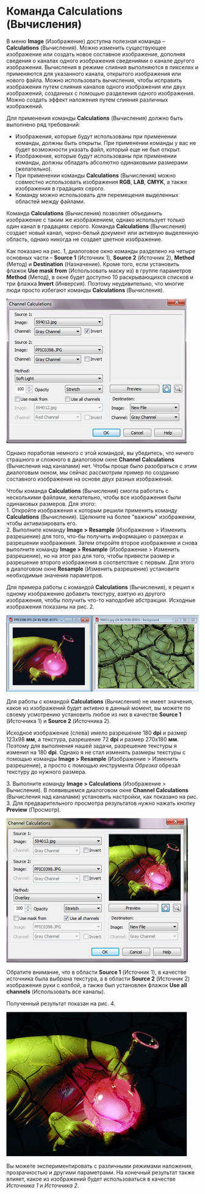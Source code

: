 # Команда Calculations (Вычисления)

В меню **Image** (Изображение) доступна полезная команда – **Calculations** (Вычисления). Можно изменить существующее изображение или создать новое составное изображение, дополняя сведения о каналах одного изображения сведениями о канале другого изображения. Вычисления в режиме слияния выполняются в пикселях и применяются для указанного канала, открытого изображения или нового файла. Можно использовать вычисления, чтобы исправить изображения путем слияния каналов одного изображения или двух изображений, созданных с помощью разделения одного изображения. Можно создать эффект наложения путем слияния различных изображений.

Для применения команды **Calculations** (Вычисления) должно быть выполнено ряд требований:

*   Изображения, которые будут использованы при применении команды, должны быть открыты. При применении команды у вас не будет возможности указать файл, который еще не был открыт.
*   Изображения, которые будут использованы при применении команды, должны обладать абсолютно одинаковыми размерами (желательно).
*   При применении команды **Calculations** (Вычисления) можно совместно использовать изображения **RGB**, **LAB**, **CMYK**, а также изображения в градациях серого.
*   Команду можно использовать для перемещения выделенных областей между файлами.

Команда **Calculations** (Вычисления) позволяет объединить изображение с таким же изображением, однако использует только один канал в градациях серого. Команда **Calculations** (Вычисления) создает новый канал, черно-белый документ или активную выделенную область, однако никогда не создает цветное изображение.

Как показано на рис. 1, диалоговое окно команды разделено на четыре основных части – **Source 1** (Источник 1), **Source 2** (Источник 2), **Method** (Метод) и **Destination** (Назначение). Кроме того, если установить флажок **Use mask from** (Использовать маску из) в группе параметров **Method** (Метод), в окне будет доступно 10 раскрывающихся списков и три флажка **Invert** (Инверсия). Поэтому неудивительно, что многие люди просто избегают команды **Calculations** (Вычисления).

![Команда Calculations (Вычисления)](./d6e8daac-b00e-407e-807a-73bd511393f5.jpg)

Однако поработав немного с этой командой, вы убедитесь, что ничего страшного и сложного в диалоговом окне **Channel Calculations** (Вычисления над каналами) нет. Чтобы проще было разобраться с этим диалоговым окном, мы сейчас рассмотрим пример по созданию составного изображения на основе двух разных изображений.

Чтобы команда **Calculations** (Вычисления) смогла работать с несколькими файлами, желательно, чтобы все изображения были одинаковых размеров. Для этого:  
1\. Откройте изображения к которым решили применить команду **Calculations** (Вычисления). Щелкните на более "важном" изображении, чтобы активизировать его.  
2\. Выполните команду **Image > Resample** (Изображение > Изменить разрешение) для того, что-бы получить информацию о размерах и разрешении изображения. Затем откройте второе изображение и снова выполните команду **Image > Resample** (Изображение > Изменить разрешение), но на этот раз для того, чтобы привести размер и разрешение второго изображения в соответствие с первым. Для этого в диалоговом окне **Resample** (Изменить разрешение) установите необходимые значения параметров.

Для примера работы с командой **Calculations** (Вычисления), я решил к одному изображению добавить текстуру, взятую из другого изображения, чтобы получить что-то наподобие абстракции. Исходные изображения показаны на рис. 2.

![Команда Calculations (Вычисления)](./18c54815-fb86-4dc0-a442-d4cdb3dbdbad.jpg)

Для работы с командой **Calculations** (Вычисления) не имеет значения, какое из изображений будет активно в данный момент, вы можете по своему усмотрению установить любое из них в качестве **Source 1** (Источника 1) и **Source 2** (Источника 2).

Исходное изображение (слева) имело разрешение 180 **dpi** и размер 123х98 **мм**, а текстура, разрешение 72 **dpi** и размер 270х180 **мм**. Поэтому для выполнения нашей задачи, разрешение текстуры я изменил на 180 **dpi**. Однако я не стал изменять размеры текстуры с помощью команды **Image > Resample** (Изображение > Изменить разрешение), а просто с помощью инструмента _Обрезка_ обрезал текстуру до нужного размера.

3\. Выполните команду **Image > Calculations** (Изображение > Вычисления). В появившемся диалоговом окне **Channel Calculations** (Вычисления над каналами) установить настройки, как показано на рис. 3\. Для предварительного просмотра результатов нужно нажать кнопку **Preview** (Просмотр).

![Команда Calculations (Вычисления)](./ad35d580-20ae-4eb8-b0e6-e50e2f58a007.jpg)

Обратите внимание, что в области **Source 1** (Источник 1), в качестве источника была выбрана текстура, а в области **Source 2** (Источник 2) изображение руки с колбой, а также был установлен флажок **Use all channels** (Использовать все каналы).

Полученный результат показан на рис. 4.

![Команда Calculations (Вычисления)](./b9dfca6c-65eb-4c3d-9b2c-019ccefeecfe.jpg)

Вы можете экспериментировать с различными режимами наложения, прозрачностью и другими параметрами. На конечный результат также влияет, какое из изображений будет использоваться в качестве _Источника 1_ и _Источника 2_.